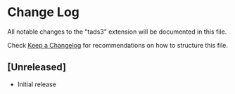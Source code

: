 # Change Log
All notable changes to the "tads3" extension will be documented in this file.

Check [Keep a Changelog](http://keepachangelog.com/) for recommendations on how to structure this file.

## [Unreleased]
- Initial release